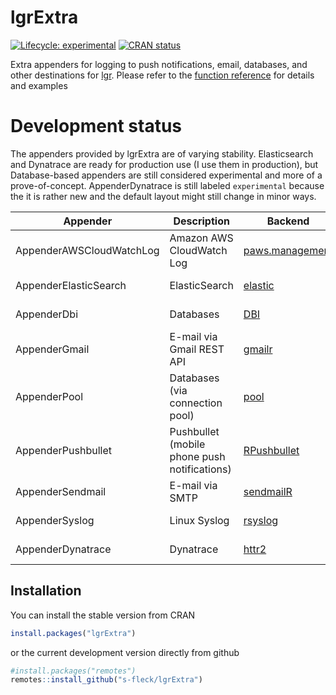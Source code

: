 
<!-- README.md is generated from README.Rmd. Please edit that file -->

# lgrExtra

<!-- badges: start -->

[![Lifecycle:
experimental](https://img.shields.io/badge/lifecycle-experimental-orange.svg)](https://lifecycle.r-lib.org/articles/stages.html#experimental)
[![CRAN
status](https://www.r-pkg.org/badges/version/lgrExtra)](https://CRAN.R-project.org/package=lgrExtra)
<!-- badges: end -->

Extra appenders for logging to push notifications, email, databases, and
other destinations for [lgr](https://github.com/s-fleck/lgr). Please
refer to the [function
reference](https://s-fleck.github.io/lgrExtra/reference/index.html) for
details and examples

# Development status

The appenders provided by lgrExtra are of varying stability.
Elasticsearch and Dynatrace are ready for production use (I use them in
production), but Database-based appenders are still considered
experimental and more of a prove-of-concept. AppenderDynatrace is still
labeled `experimental` because the it is rather new and the default
layout might still change in minor ways.

| Appender | Description | Backend | Status |
|----|----|----|----|
| AppenderAWSCloudWatchLog | Amazon AWS CloudWatch Log | [paws.management](https://cran.r-project.org/package=paws.management) | [![Lifecycle: experimental](https://img.shields.io/badge/lifecycle-experimental-orange.svg)](https://lifecycle.r-lib.org/articles/stages.html#experimental) |
| AppenderElasticSearch | ElasticSearch | [elastic](https://cran.r-project.org/package=elastic) | [![Lifecycle: stable](https://img.shields.io/badge/lifecycle-stable-brightgreen.svg)](https://lifecycle.r-lib.org/articles/stages.html#stable) |
| AppenderDbi | Databases | [DBI](https://cran.r-project.org/package=DBI) | [![Lifecycle: experimental](https://img.shields.io/badge/lifecycle-experimental-orange.svg)](https://lifecycle.r-lib.org/articles/stages.html#experimental) |
| AppenderGmail | E-mail via Gmail REST API | [gmailr](https://cran.r-project.org/package=gmailr) | [![Lifecycle: experimental](https://img.shields.io/badge/lifecycle-experimental-orange.svg)](https://lifecycle.r-lib.org/articles/stages.html#experimental) |
| AppenderPool | Databases (via connection pool) | [pool](https://cran.r-project.org/package=pool) | [![Lifecycle: experimental](https://img.shields.io/badge/lifecycle-experimental-orange.svg)](https://lifecycle.r-lib.org/articles/stages.html#experimental) |
| AppenderPushbullet | Pushbullet (mobile phone push notifications) | [RPushbullet](https://cran.r-project.org/package=RPushbullet) | [![Lifecycle: stable](https://img.shields.io/badge/lifecycle-stable-brightgreen.svg)](https://lifecycle.r-lib.org/articles/stages.html#stable) |
| AppenderSendmail | E-mail via SMTP | [sendmailR](https://cran.r-project.org/package=sendmailR) | [![Lifecycle: stable](https://img.shields.io/badge/lifecycle-stable-brightgreen.svg)](https://lifecycle.r-lib.org/articles/stages.html#stable) |
| AppenderSyslog | Linux Syslog | [rsyslog](https://cran.r-project.org/package=rsyslog) | [![Lifecycle: stable](https://img.shields.io/badge/lifecycle-stable-brightgreen.svg)](https://lifecycle.r-lib.org/articles/stages.html#stable) |
| AppenderDynatrace | Dynatrace | [httr2](https://cran.r-project.org/package=httr2) | [![Lifecycle: experimental](https://img.shields.io/badge/lifecycle-experimental-orange.svg)](https://lifecycle.r-lib.org/articles/stages.html#experimental) |

## Installation

You can install the stable version from CRAN

``` r
install.packages("lgrExtra")
```

or the current development version directly from github

``` r
#install.packages("remotes")
remotes::install_github("s-fleck/lgrExtra")
```
